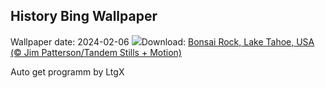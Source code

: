 ## History Bing Wallpaper
Wallpaper date: 2024-02-06
![](https://www.bing.com/th?id=OHR.LakeTahoeRock_DE-DE1626232597_UHD.jpg&w=1000)Download: [Bonsai Rock, Lake Tahoe, USA (© Jim Patterson/Tandem Stills + Motion)](https://www.bing.com/th?id=OHR.LakeTahoeRock_DE-DE1626232597_UHD.jpg)

Auto get programm by LtgX
